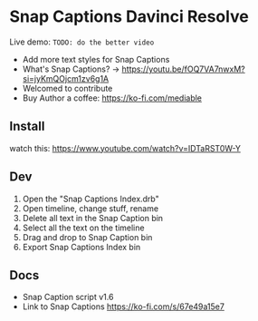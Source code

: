 # Snap Captions Davinci Resolve

Live demo: ```TODO: do the better video```

- Add more text styles for Snap Captions
- What's Snap Captions? -> https://youtu.be/fOQ7VA7nwxM?si=jyKmQOjcm1zv6g1A
- Welcomed to contribute
- Buy Author a coffee: <https://ko-fi.com/mediable>

## Install

watch this: https://www.youtube.com/watch?v=IDTaRST0W-Y

## Dev 

1. Open the "Snap Captions Index.drb"
2. Open timeline, change stuff, rename
3. Delete all text in the Snap Caption bin
4. Select all the text on the timeline
5. Drag and drop to Snap Caption bin
6. Export Snap Captions Index bin

## Docs

- Snap Caption script v1.6
- Link to Snap Captions <https://ko-fi.com/s/67e49a15e7>
